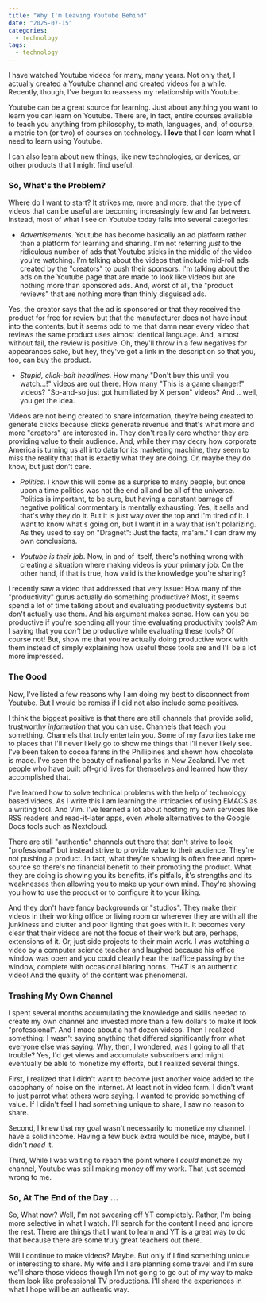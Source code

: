 ```yaml
---
title: "Why I'm Leaving Youtube Behind"
date: "2025-07-15"
categories: 
  - technology
tags:
  - technology
---
```


I have watched Youtube videos for many, many years. Not only that, I actually created a Youtube channel and created videos for a while. Recently, though, I've begun to reassess my relationship with Youtube.

Youtube can be a great source for learning. Just about anything you want to learn you can learn on Youtube. There are, in fact, entire courses available to teach you anything from philosophy, to math, languages, and, of course, a metric ton (or two) of courses on technology. I **love** that I can learn what I need to learn using Youtube.

I can also learn about new things, like new technologies, or devices, or other products that I might find useful.

### So, What's the Problem?

Where do I want to start? It strikes me, more and more, that the type of videos that can be useful are becoming increasingly few and far between. Instead, most of what I see on Youtube today falls into several categories: 

- *Advertisements*. Youtube has become basically an ad platform rather than a platform for learning and sharing. I'm not referring _just_ to the ridiculous number of  ads that Youtube sticks in the middle of the video you're watching. I'm talking about the videos that include mid-roll ads created by the "creators" to push their sponsors. I'm talking about the ads on the Youtube page that are made to look like videos but are nothing more than sponsored ads. And, worst of all, the "product reviews" that are nothing more than thinly disguised ads.

Yes, the creator says that the ad is sponsored or that they received the product for free for review but that the manufacturer does not have input into the contents, but it seems odd to me that damn near every video that reviews the same product uses almost identical language. And, almost without fail, the review is positive.  Oh, they'll throw in a few negatives for appearances sake, but hey, they've got a link in the description so that you, too, can buy the product.

- *Stupid, click-bait headlines*. How many "Don't buy this until you watch...!" videos are out there.  How many "This is a game changer!" videos? "So-and-so just got humiliated by X person" videos? And .. well, you get the idea.

Videos are not being created to share information, they're being created to generate clicks because clicks generate revenue and that's what more and more "creators" are interested in.  They don't really care whether they are providing value to their audience. And, while they may decry how corporate America is turning us all into data for its marketing machine, they seem to miss the reality that that is exactly what they are doing. Or, maybe they do know, but just don't care.

- *Politics*. I know this will come as a surprise to many people, but once upon a time politics was not the end all and be all of the universe. Politics is important, to be sure, but having a constant barrage of negative political commentary is mentally exhausting. Yes, it sells and that's why they do it. But it is just way over the top and I'm tired of it. I want to know what's going on, but I want it in a way that isn't polarizing. As they used to say on "Dragnet": Just the facts, ma'am."  I can draw my own conclusions.

- *Youtube is their job*. Now, in and of itself, there's nothing wrong with creating a situation where making videos is your primary job. On the other hand, if that is true, how valid is the knowledge you're sharing?

I recently saw a video that addressed that very issue: How many of the "productivity" gurus actually do something productive? Most, it seems spend a lot of time talking about and evaluating productivity systems but don't actually use them.  And his argument makes sense. How can you be productive if you're spending all your time evaluating productivity tools?
Am I saying that you _can't_ be productive while evaluating these tools? Of course not!  But, show me that you're actually doing productive work with them instead of simply explaining how useful those tools are and I'll be a lot more impressed.

### The Good

Now, I've listed a few reasons why I am doing my best to disconnect from Youtube. But I would be remiss if I did not also include some positives.

I think the biggest positive is that there are still channels that provide solid, trustworthy _information_ that you can use.  Channels that teach you something. Channels that truly entertain you. Some of my favorites take me to places that I'll never likely go to show me things that I'll never likely see.  I've been taken to cocoa farms in the Phillipines and shown how chocolate is made. I've seen the beauty of national parks in New Zealand. I've met people who have built off-grid lives for themselves and learned how they accomplished that.

I've learned how to solve technical problems with the help of technology based videos. As I write this I am learning the intricacies of using EMACS as a writing tool. And Vim. I've learned a lot about hosting my own services like RSS readers and read-it-later apps, even whole alternatives to the Google Docs tools such as Nextcloud.

There are still "authentic" channels out there that don't strive to look "professional" but instead strive to provide value to their audience. They're not pushing a product. In fact, what they're showing is often free and open-source so there's no financial benefit to their promoting the product. What they are doing is showing you its benefits, it's pitfalls, it's strengths and its weaknesses then allowing you to make up your own mind. They're showing you how to use the product or to configure it to your liking.

And they don't have fancy backgrounds or "studios". They make their videos in their working office or living room or wherever they are with all the junkiness and clutter and poor lighting that goes with it.  It becomes very clear that their videos are not the focus of their work but are, perhaps, extensions of it. Or, just side projects to their main work. I was watching a video by a computer science teacher and laughed because his office window was open and you could clearly hear the traffice passing by the window, complete with occasional blaring horns. *THAT* is an authentic video! And the quality of the content was phenomenal.

### Trashing My Own Channel

I spent several months accumulating the knowledge and skills needed to create my own channel and invested more than a few dollars to make it look "professional". And I made about a half dozen videos. Then I realized something: I wasn't saying anything that differed significantly from what everyone else was saying. Why, then, I wondered, was I going to all that trouble? Yes, I'd get views and accumulate subscribers and might eventually be able to monetize my efforts, but I realized several things.

First, I realized that I didn't want to become just another voice added to the cacophany of noise on the internet. At least not in video form. I didn't want to just parrot what others were saying. I wanted to provide something of value. If I didn't feel I had something unique to share, I saw no reason to share.

Second, I knew that my goal wasn't necessarily to monetize my channel. I have a solid income. Having a few buck extra would be nice, maybe, but I didn't *need* it.

Third, While I was waiting to reach the point where I _could_ monetize my channel, Youtube was still making money off my work. That just seemed wrong to me.

### So, At The End of the Day ...

So, What now?  Well, I'm not swearing off YT completely. Rather, I'm being more selective in what I watch. I'll search for the content I need and ignore the rest. There are things that I want to learn and YT is a great way to do that because there are some truly great teachers out there.

Will I continue to make videos? Maybe.  But only if I find something unique or interesting to share. My wife and I are planning some travel and I'm sure we'll share those videos though I'm not going to go out of my way to make them look like professional TV productions. I'll share the experiences in what I hope will be an authentic way.
